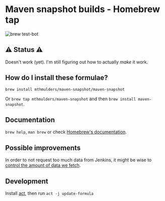 # Maven snapshot builds - Homebrew tap

![brew test-bot](https://github.com/mthmulders/homebrew-maven-snapshot/workflows/brew%20test-bot/badge.svg)

## ⚠️ Status ⚠️
Doesn't work (yet).
I'm still figuring out how to actually _make_ it work.

## How do I install these formulae?
`brew install mthmulders/maven-snapshot/maven-snapshot`

Or `brew tap mthmulders/maven-snapshot` and then `brew install maven-snapshot`.

## Documentation
`brew help`, `man brew` or check [Homebrew's documentation](https://docs.brew.sh).

## Possible improvements
In order to not request too much data from Jenkins, it might be wise to [control the amount of data we fetch](https://ci-builds.apache.org/job/Maven/job/maven-box/job/maven/job/master/api/).

## Development
Install [act](https://github.com/nektos/act/), then run `act -j update-formula`
